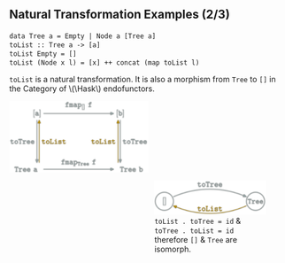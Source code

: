Natural Transformation Examples (2/3)
------------------------------------

<pre><code class="haskell">data Tree a = Empty | Node a [Tree a]
toList :: Tree a -> [a]
toList Empty = []
toList (Node x l) = [x] ++ concat (map toList l)</pre></code>


`toList` is a natural transformation.
It is also a morphism from `Tree` to `[]` in the Category of \\(\Hask\\) endofunctors.

<img style="float:left;width:50%" src="categories/img/mp/nattrans-tree-list.png" alt="natural transformation commutative diagram"/>
<figure style="float:right;width:40%">
<img src="categories/img/mp/tree-list-endofunctor-morphism.png" alt="natural transformation commutative diagram"/>
<figcaption><code>toList . toTree = id</code> &amp;<br/> <code>toTree . toList = id</code> <span style="visibility:hidden">&amp;</span><br/>
therefore <code>[]</code> &amp; <code>Tree</code> are <span class="yellow">isomorph</span>.
</figcaption>
</figure>
